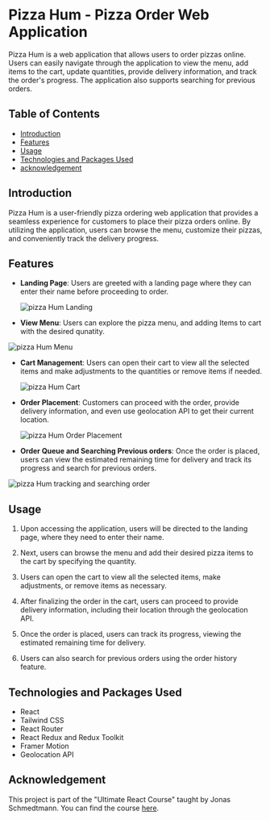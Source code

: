 # Pizza Hum - Pizza Order Web Application

Pizza Hum is a web application that allows users to order pizzas online. Users can easily navigate through the application to view the menu, add items to the cart, update quantities, provide delivery information, and track the order's progress. The application also supports searching for previous orders.

## Table of Contents
- [Introduction](#introduction)
- [Features](#features)
- [Usage](#usage)
- [Technologies and Packages Used](#technologies-used)
- [acknowledgement](#acknowledgement)

## Introduction

Pizza Hum is a user-friendly pizza ordering web application that provides a seamless experience for customers to place their pizza orders online. By utilizing the application, users can browse the menu, customize their pizzas, and conveniently track the delivery progress.

## Features

- **Landing Page**: Users are greeted with a landing page where they can enter their name before proceeding to order.
  
  ![pizza Hum Landing](https://github.com/Ahmed-Abou-Emran/pizza-hum/assets/64327685/19f3876d-746e-4e8f-8464-bc6bfc9ea703)

- **View Menu**: Users can explore the pizza menu, and adding Items to cart with the desired qunatity.

![pizza Hum Menu](https://github.com/Ahmed-Abou-Emran/pizza-hum/assets/64327685/ec0fef14-2420-42bc-a395-21ef09b5aba4)

- **Cart Management**: Users can open their cart to view all the selected items and make adjustments to the quantities or remove items if needed.
  
  ![pizza Hum Cart](https://github.com/Ahmed-Abou-Emran/pizza-hum/assets/64327685/f8750d87-ab8d-4ada-828b-712e2b08e8c4)

- **Order Placement**: Customers can proceed with the order, provide delivery information, and even use geolocation API to get their current location.

  ![pizza Hum Order Placement](https://github.com/Ahmed-Abou-Emran/pizza-hum/assets/64327685/eb36a285-970a-4615-a564-fcfef8670739)


- **Order Queue and Searching Previous orders**: Once the order is placed, users can view the estimated remaining time for delivery and track its progress and search for previous orders.

![pizza Hum tracking and searching order](https://github.com/Ahmed-Abou-Emran/pizza-hum/assets/64327685/1379c32a-f9b8-4e03-a11e-250d18633d94)

## Usage

1. Upon accessing the application, users will be directed to the landing page, where they need to enter their name.

2. Next, users can browse the menu and add their desired pizza items to the cart by specifying the quantity.

3. Users can open the cart to view all the selected items, make adjustments, or remove items as necessary.

4. After finalizing the order in the cart, users can proceed to provide delivery information, including their location through the geolocation API.

5. Once the order is placed, users can track its progress, viewing the estimated remaining time for delivery.

6. Users can also search for previous orders using the order history feature.

## Technologies and Packages Used

- React
- Tailwind CSS
- React Router
- React Redux and Redux Toolkit
- Framer Motion
- Geolocation API

## Acknowledgement
This project is part of the "Ultimate React Course" taught by Jonas Schmedtmann. You can find the course <a href="https://www.udemy.com/course/the-ultimate-react-course" target="_blank">here</a>.
